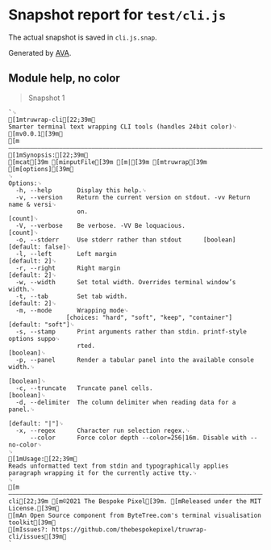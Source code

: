 # Snapshot report for `test/cli.js`

The actual snapshot is saved in `cli.js.snap`.

Generated by [AVA](https://avajs.dev).

## Module help, no color

> Snapshot 1

    `␊
    [1mtruwrap-cli[22;39m␊
    Smarter terminal text wrapping CLI tools (handles 24bit color)␊
    [mv0.0.1[39m␊
    [m————————————————————————————————————————————————————————————————————————————————[39m␊
    [1mSynopsis:[22;39m␊
    [mcat[39m [minputFile[39m [m|[39m [mtruwrap[39m [m[options][39m␊
    ␊
    Options:␊
      -h, --help       Display this help.␊
      -v, --version    Return the current version on stdout. -vv Return name & versi␊
                       on.                                                   [count]␊
      -V, --verbose    Be verbose. -VV Be loquacious.                        [count]␊
      -o, --stderr     Use stderr rather than stdout      [boolean] [default: false]␊
      -l, --left       Left margin                                      [default: 2]␊
      -r, --right      Right margin                                     [default: 2]␊
      -w, --width      Set total width. Overrides terminal window’s width.␊
      -t, --tab        Set tab width.                                   [default: 2]␊
      -m, --mode       Wrapping mode␊
                    [choices: "hard", "soft", "keep", "container"] [default: "soft"]␊
      -s, --stamp      Print arguments rather than stdin. printf-style options suppo␊
                       rted.                                               [boolean]␊
      -p, --panel      Render a tabular panel into the available console width.␊
                                                                           [boolean]␊
      -c, --truncate   Truncate panel cells.                               [boolean]␊
      -d, --delimiter  The column delimiter when reading data for a panel.␊
                                                                      [default: "|"]␊
      -x, --regex      Character run selection regex.␊
          --color      Force color depth --color=256|16m. Disable with --no-color␊
    ␊
    [1mUsage:[22;39m␊
    Reads unformatted text from stdin and typographically applies paragraph wrapping it for the currently active tty.␊
    ␊
    [m————————————————————————————————————————————————————————————————————————————————[39m[1mtruwrap-cli[22;39m [m©2021 The Bespoke Pixel[39m. [mReleased under the MIT License.[39m␊
    [mAn Open Source component from ByteTree.com's terminal visualisation toolkit[39m␊
    [mIssues?: https://github.com/thebespokepixel/truwrap-cli/issues[39m␊
    `
